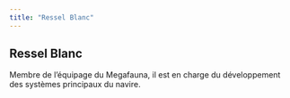 ```yaml
---
title: "Ressel Blanc"
---
```


Ressel Blanc
------------




Membre de l’équipage du Megafauna, il est en charge du développement des systèmes principaux du navire.

